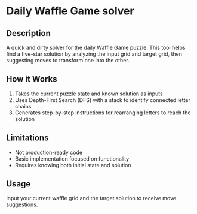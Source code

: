 # Daily Waffle Game solver

## Description
A quick and dirty solver for the daily Waffle Game puzzle. This tool helps find a five-star solution by analyzing the input grid and target grid, then suggesting moves to transform one into the other.

## How it Works
1. Takes the current puzzle state and known solution as inputs
2. Uses Depth-First Search (DFS) with a stack to identify connected letter chains
3. Generates step-by-step instructions for rearranging letters to reach the solution

## Limitations
- Not production-ready code
- Basic implementation focused on functionality
- Requires knowing both initial state and solution

## Usage
Input your current waffle grid and the target solution to receive move suggestions.
